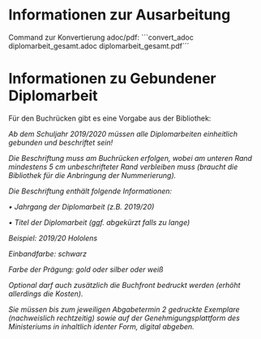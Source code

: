 # Informationen zur Ausarbeitung

Command zur Konvertierung adoc/pdf: ```convert_adoc diplomarbeit_gesamt.adoc diplomarbeit_gesamt.pdf´´´

# Informationen zu Gebundener Diplomarbeit

Für den Buchrücken gibt es eine Vorgabe aus der Bibliothek:

*Ab dem Schuljahr 2019/2020 müssen alle Diplomarbeiten einheitlich gebunden und beschriftet sein!*

*Die Beschriftung muss am Buchrücken erfolgen, wobei am unteren Rand mindestens 5 cm unbeschrifteter Rand verbleiben muss (braucht die Bibliothek für die Anbringung der Nummerierung).*

*Die Beschriftung enthält folgende Informationen:*

*•              Jahrgang der Diplomarbeit (z.B. 2019/20)*

*•              Titel der Diplomarbeit (ggf. abgekürzt falls zu lange)*

*Beispiel:   2019/20   Hololens*

*Einbandfarbe: schwarz*

*Farbe der Prägung: gold oder silber oder weiß*

*Optional darf auch zusätzlich die Buchfront bedruckt werden (erhöht allerdings die Kosten).*

*Sie müssen bis zum jeweiligen Abgabetermin 2 gedruckte Exemplare (nachweislich rechtzeitig) sowie auf der Genehmigungsplattform des Ministeriums in inhaltlich identer Form, digital abgeben.*
